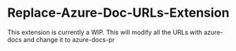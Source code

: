 # Replace-Azure-Doc-URLs-Extension
This extension is currently a WIP. This will modify all the URLs with azure-docs and change it to azure-docs-pr
